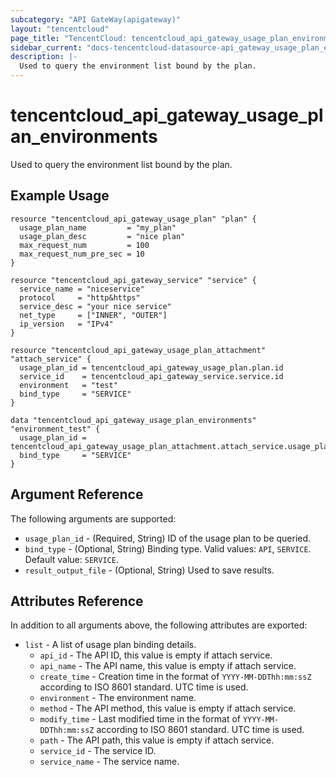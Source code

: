 ```yaml
---
subcategory: "API GateWay(apigateway)"
layout: "tencentcloud"
page_title: "TencentCloud: tencentcloud_api_gateway_usage_plan_environments"
sidebar_current: "docs-tencentcloud-datasource-api_gateway_usage_plan_environments"
description: |-
  Used to query the environment list bound by the plan.
---
```


# tencentcloud_api_gateway_usage_plan_environments

Used to query the environment list bound by the plan.

## Example Usage

```hcl
resource "tencentcloud_api_gateway_usage_plan" "plan" {
  usage_plan_name         = "my_plan"
  usage_plan_desc         = "nice plan"
  max_request_num         = 100
  max_request_num_pre_sec = 10
}

resource "tencentcloud_api_gateway_service" "service" {
  service_name = "niceservice"
  protocol     = "http&https"
  service_desc = "your nice service"
  net_type     = ["INNER", "OUTER"]
  ip_version   = "IPv4"
}

resource "tencentcloud_api_gateway_usage_plan_attachment" "attach_service" {
  usage_plan_id = tencentcloud_api_gateway_usage_plan.plan.id
  service_id    = tencentcloud_api_gateway_service.service.id
  environment   = "test"
  bind_type     = "SERVICE"
}

data "tencentcloud_api_gateway_usage_plan_environments" "environment_test" {
  usage_plan_id = tencentcloud_api_gateway_usage_plan_attachment.attach_service.usage_plan_id
  bind_type     = "SERVICE"
}
```

## Argument Reference

The following arguments are supported:

* `usage_plan_id` - (Required, String) ID of the usage plan to be queried.
* `bind_type` - (Optional, String) Binding type. Valid values: `API`, `SERVICE`. Default value: `SERVICE`.
* `result_output_file` - (Optional, String) Used to save results.

## Attributes Reference

In addition to all arguments above, the following attributes are exported:

* `list` - A list of usage plan binding details.
  * `api_id` - The API ID, this value is empty if attach service.
  * `api_name` - The API name, this value is empty if attach service.
  * `create_time` - Creation time in the format of `YYYY-MM-DDThh:mm:ssZ` according to ISO 8601 standard. UTC time is used.
  * `environment` - The environment name.
  * `method` - The API method, this value is empty if attach service.
  * `modify_time` - Last modified time in the format of `YYYY-MM-DDThh:mm:ssZ` according to ISO 8601 standard. UTC time is used.
  * `path` - The API path, this value is empty if attach service.
  * `service_id` - The service ID.
  * `service_name` - The service name.


